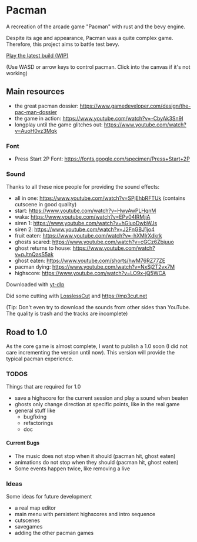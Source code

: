# Pacman
A recreation of the arcade game "Pacman" with rust and the bevy engine.

Despite its age and appearance, Pacman was a quite complex game. Therefore, this project aims to battle test bevy.

[Play the latest build (WIP)](https://warhorst.github.io/pacman/)

(Use WASD or arrow keys to control pacman. Click into the canvas if it's not working)

## Main resources
- the great pacman dossier: https://www.gamedeveloper.com/design/the-pac-man-dossier
- the game in action: https://www.youtube.com/watch?v=-CbyAk3Sn9I
- longplay until the game glitches out: https://www.youtube.com/watch?v=AuoH0vz3Mqk

### Font
- Press Start 2P Font: https://fonts.google.com/specimen/Press+Start+2P

### Sound
Thanks to all these nice people for providing the sound effects:
- all in one: https://www.youtube.com/watch?v=SPjEhbRFTUk (contains cutscene in good quality)
- start: https://www.youtube.com/watch?v=HwyAwPLHqnM
- waka: https://www.youtube.com/watch?v=EPv04IRMjiA
- siren 1: https://www.youtube.com/watch?v=hGluoDwbWJs
- siren 2: https://www.youtube.com/watch?v=J2FnGBJ1jo4
- fruit eaten: https://www.youtube.com/watch?v=-hXMlrXdkrk
- ghosts scared: https://www.youtube.com/watch?v=cGCz6Zbjuuo
- ghost returns to house: https://www.youtube.com/watch?v=pJtnQasS5ak
- ghost eaten: https://www.youtube.com/shorts/hwM76RZ77ZE
- pacman dying: https://www.youtube.com/watch?v=NxSj2T2vx7M
- highscore: https://www.youtube.com/watch?v=LO9x-jQ5WCA

Downloaded with [yt-dlp](https://github.com/yt-dlp/yt-dlp)

Did some cutting with [LosslessCut](https://github.com/mifi/lossless-cut) and https://mp3cut.net

(Tip: Don't even try to download the sounds from other sides than YouTube. The quality is trash and the tracks are incomplete)


## Road to 1.0
As the core game is almost complete, I want to publish a 1.0 soon (I did not care incrementing the version until now). This version will provide the typical pacman experience.

### TODOS
Things that are required for 1.0
- save a highscore for the current session and play a sound when beaten
- ghosts only change direction at specific points, like in the real game
- general stuff like
  - bugfixing
  - refactorings
  - doc

#### Current Bugs
- The music does not stop when it should (pacman hit, ghost eaten)
- animations do not stop when they should (pacman hit, ghost eaten)
- Some events happen twice, like removing a live

### Ideas
Some ideas for future development
- a real map editor
- main menu with persistent highscores and intro sequence
- cutscenes
- savegames
- adding the other pacman games
